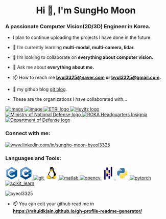 <h1 align="center">Hi 👋, I'm SungHo Moon</h1>
<h3 align="left">A passionate Computer Vision(2D/3D) Engineer in Korea.</h3>

- I plan to continue uploading the projects I have done in the future.

- 🌱 I’m currently learning **multi-modal, multi-camera, lidar.**

- 👯 I’m looking to collaborate on **everything about computer vision.**

- 💬 Ask me about **everything about me.**

- 📫 How to reach me **byul3325@naver.com or byul3325@gmail.com.**

- 🙊	my github blog [git blog](https://byeol3325.github.io/).

- These are the organizations I have collaborated with...
<a href="https://www.hyundai.com/" target="_blank" rel="noreferrer">
  <img src="https://i.namu.wiki/i/Q84V6f1ELUScZgEuhgKI-eU5yoge3t4m3Nqe8TsEnx2GQDwRnIJirrUIQk9pT7XCyldIyDnybdPAuwfCj_YxqxdUa-jm3KGnOs2EJ3wFk-qLLKju6RrE1LcY7uLfJWQcOmPjFodJ3gzRtk8gtlGJHQ.svg" alt="image" width="40" height="40"/> </a> <a href="https://www.keti.re.kr/main/main.php" target="_blank" rel="noreferrer"> <img src="https://i.namu.wiki/i/Mhak4kbuIU1rai4wjaZxsLKfoG3PWHqePWDPaX0IOiJ-6P0k7K3JdV0cIDjDVfG2DFpC9DiMn-muUki2PhJJTrjN6cqvIWzflAB0EyfqKw391Nd0GRnejzzbVPEuB0NbVXfjBOM1XJ_dzpV0xtF6MQ.svg" alt="image" width="100" height="40"/> </a> <a href="https://www.etri.re.kr/intro.html" target="_blank" rel="noreferrer"> <img src="https://i.namu.wiki/i/FgOu7l_SMB9E7VFeMWCGGQYFZwiO7H70Mbxc7w2CRyO55_Ux3IeHghP-ZnWjxZEAORcn7E2_UGyKa15dFk0NV9HPlLb_wyOekpSMEOe7WreCTzBTt4oxEuwBdmte4pq8wHJWd44y32k3DTJ2UbR8mg.svg" alt="ETRI logo" width="160" height="40"/> </a> <a href="https://www.huvitz.com/" target="_blank" rel="noreferrer"> <img src="https://www.huvitz.com/data/file/NEWSROOM/thumb-3543480698_GMecdz8b_768da93d87c06a2f011ef205494edc5f4808d79d_600x193.jpg" alt="Huvitz logo" width="120" height="40"/> </a> <a href="https://www.mnd.go.kr/mbshome/mbs/mnd/index.jsp" target="_blank" rel="noreferrer"> <img src="https://i.namu.wiki/i/FA9pJmzf4lUHjH9NYoHOei1gLk99vNIK7D_EQw30C6p5Kgt3DJqD37u5J8SaUW_c_uVlZ6yTDKFsQWSFMaikqIGdqa9pcBcVLef0Frnw0E-IVmHALbP4IFuwXQSZ6a57Q9vFfzZZMPVKUKR7jrD5dA.svg" alt="Ministry of National Defense logo" width="120" height="40"/> </a> <a href="https://www.army.mil.kr/sites/army/index.do" target="_blank" rel="noreferrer"> <img src="https://upload.wikimedia.org/wikipedia/commons/thumb/9/9c/ROKA_Headquarters_Insignia.svg/500px-ROKA_Headquarters_Insignia.svg.png" alt="ROKA Headquarters Insignia" width="40" height="40"/> </a> <a href="https://www.defense.gov/" target="_blank" rel="noreferrer"> <img src="https://i.namu.wiki/i/BdeuyJhP4PLJQBZ0t2H92ZYln1SgBwOxltBE8jjMvvM6zCof_hBRHYlxhMz1AjR4ksz_vWFzd5F4HWbG3vO2ONHrwq962XoU3Lu59xpUhYrxgvd0mcGqfVqK6c6tvHpb-I0agvwT1ex4ZV3PHWYXvQ.svg" alt="Department of Defense logo" width="40" height="40"/> </a>




  

<h3 align="left">Connect with me:</h3>
<p align="left">
<a href="https://www.linkedin.com/in/sungho-moon-byeol3325" target="blank"><img align="center" src="https://raw.githubusercontent.com/rahuldkjain/github-profile-readme-generator/master/src/images/icons/Social/linked-in-alt.svg" alt="www.linkedin.com/in/sungho-moon-byeol3325" height="30" width="40" /></a>
</p>

<h3 align="left">Languages and Tools:</h3>
<p align="left"> <a href="https://www.cprogramming.com/" target="_blank" rel="noreferrer"> <img src="https://raw.githubusercontent.com/devicons/devicon/master/icons/c/c-original.svg" alt="c" width="40" height="40"/> </a> <a href="https://www.w3schools.com/cpp/" target="_blank" rel="noreferrer"> <img src="https://raw.githubusercontent.com/devicons/devicon/master/icons/cplusplus/cplusplus-original.svg" alt="cplusplus" width="40" height="40"/> </a> <a href="https://git-scm.com/" target="_blank" rel="noreferrer"> <img src="https://www.vectorlogo.zone/logos/git-scm/git-scm-icon.svg" alt="git" width="40" height="40"/> </a> <a href="https://www.linux.org/" target="_blank" rel="noreferrer"> <img src="https://raw.githubusercontent.com/devicons/devicon/master/icons/linux/linux-original.svg" alt="linux" width="40" height="40"/> </a> <a href="https://www.mathworks.com/" target="_blank" rel="noreferrer"> <img src="https://upload.wikimedia.org/wikipedia/commons/2/21/Matlab_Logo.png" alt="matlab" width="40" height="40"/> </a> <a href="https://opencv.org/" target="_blank" rel="noreferrer"> <img src="https://www.vectorlogo.zone/logos/opencv/opencv-icon.svg" alt="opencv" width="40" height="40"/> </a> <a href="https://pandas.pydata.org/" target="_blank" rel="noreferrer"> <img src="https://raw.githubusercontent.com/devicons/devicon/2ae2a900d2f041da66e950e4d48052658d850630/icons/pandas/pandas-original.svg" alt="pandas" width="40" height="40"/> </a> <a href="https://www.python.org" target="_blank" rel="noreferrer"> <img src="https://raw.githubusercontent.com/devicons/devicon/master/icons/python/python-original.svg" alt="python" width="40" height="40"/> </a> <a href="https://pytorch.org/" target="_blank" rel="noreferrer"> <img src="https://www.vectorlogo.zone/logos/pytorch/pytorch-icon.svg" alt="pytorch" width="40" height="40"/> </a> <a href="https://scikit-learn.org/" target="_blank" rel="noreferrer"> <img src="https://upload.wikimedia.org/wikipedia/commons/0/05/Scikit_learn_logo_small.svg" alt="scikit_learn" width="40" height="40"/> </a> </p>

<p><img align="center" src="https://github-readme-stats.vercel.app/api/top-langs?username=byeol3325&show_icons=true&locale=en&layout=compact" alt="byeol3325" /></p>

- 📫 You can edit your github read me in **https://rahuldkjain.github.io/gh-profile-readme-generator/**
